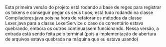 Esta primeira versão do projeto está rodando a base de regex para registrar os tokens e conseguir pegar os seus tipos;
está tudo rodando na classe Compiladores.java pois na hora de refatorar os métodos da classe Lexer.java para a classe LexerService o caso de comentário estava quebrando, embora os outros continuassem funcionando.
Nessa versão, a entrada está sendo feita pelo terminal (pois a implementação de abertura de arquivos estava quebrada na máquina que eu estava usando) 
